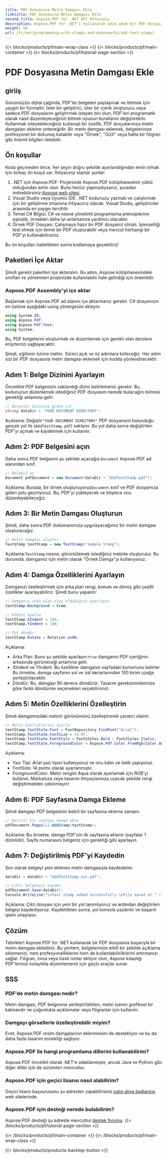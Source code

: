 ```yaml
---
title: PDF Dosyasına Metin Damgası Ekle
linktitle: PDF Dosyasına Metin Damgası Ekle
second_title: Aspose.PDF for .NET API Referansı
description: Aspose.PDF for .NET'i kullanarak adım adım bir PDF dosyasına metin damgası eklemeyi öğrenin ve belge sunumlarınızı bir üst seviyeye taşıyın.
weight: 50
url: /tr/net/programming-with-stamps-and-watermarks/add-text-stamp/
---
```


{{< blocks/products/pf/main-wrap-class >}}
{{< blocks/products/pf/main-container >}}
{{< blocks/products/pf/tutorial-page-section >}}

# PDF Dosyasına Metin Damgası Ekle

## giriiş

Günümüzün dijital çağında, PDF'ler belgeleri paylaşmak ve iletmek için yaygın bir formattır. İster bir geliştirici, ister bir içerik oluşturucu veya sadece PDF dosyalarını geliştirmek isteyen biri olun, PDF'leri programatik olarak nasıl düzenleyeceğinizi bilmek oyunun kurallarını değiştirebilir. Kullanmak isteyebileceğiniz kullanışlı bir özellik, PDF dosyalarınıza metin damgaları ekleme yeteneğidir. Bir metin damgası eklemek, belgelerinize profesyonel bir dokunuş katabilir veya "Örnek", "Gizli" veya hatta bir filigran gibi önemli bilgileri iletebilir.

## Ön koşullar

Koda geçmeden önce, her şeyin doğru şekilde ayarlandığından emin olmak için birkaç ön koşul var. İhtiyacınız olanlar şunlar:

1.  .NET için Aspose.PDF: Projenizde Aspose.PDF kütüphanesinin yüklü olduğundan emin olun. Bunu henüz yapmadıysanız, şuradan indirebilirsiniz:[Aspose web sitesi](https://releases.aspose.com/pdf/net/).
2. Visual Studio veya Uyumlu IDE: .NET kodunuzu yazmak ve çalıştırmak için bir geliştirme ortamına ihtiyacınız olacak. Visual Studio, geliştiriciler arasında en yaygın tercihtir.
3. Temel C# Bilgisi: C# ve nesne yönelimli programlama prensiplerine aşinalık, örnekleri daha iyi anlamanıza yardımcı olacaktır.
4. Örnek PDF Dosyası: Çalışmaya hazır bir PDF dosyanız olmalı. İşlevselliği test etmek için temel bir PDF oluşturabilir veya mevcut herhangi bir PDF'yi kullanabilirsiniz.

Bu ön koşulları hallettikten sonra kodlamaya geçebiliriz!

## Paketleri İçe Aktar

Şimdi gerekli paketleri içe aktaralım. Bu adım, Aspose kütüphanesindeki sınıfları ve yöntemleri projenizde kullanılabilir hale getirdiği için önemlidir.

### Aspose.PDF Assembly'yi içe aktar

Başlamak için Aspose.PDF ad alanını içe aktarmanız gerekir. C# dosyanızın en üstüne aşağıdaki using yönergesini ekleyin:

```csharp
using System.IO;
using Aspose.Pdf;
using Aspose.Pdf.Text;
using System;
```

Bu, PDF belgelerini oluşturmak ve düzenlemek için gerekli olan derslere erişmenizi sağlayacaktır.

Şimdi, eğitimin özüne inelim. Süreci açık ve öz adımlara böleceğiz. Her adım sizi bir PDF dosyasına metin damgası eklemek için kodda yönlendirecektir.

## Adım 1: Belge Dizinini Ayarlayın

Öncelikle PDF belgenizin saklandığı dizini belirlemeniz gerekir. Bu, kodunuzun düzenlemek istediğiniz PDF dosyasını nerede bulacağını bilmesi gerektiği anlamına gelir.

```csharp
// Belgeler dizinine giden yol.
string dataDir = "YOUR DOCUMENT DIRECTORY";
```

 Açıklama: Değiştir`"YOUR DOCUMENT DIRECTORY"` PDF dosyanızın bulunduğu gerçek yol ile (`AddTextStamp.pdf`) saklanır. Bu yol daha sonra değiştirilen PDF'yi açmak ve kaydetmek için kullanılır.

## Adım 2: PDF Belgesini açın

 Daha sonra PDF belgesini şu şekilde açacağız:`Document` Aspose.PDF ad alanından sınıf.

```csharp
// Belgeyi aç
Document pdfDocument = new Document(dataDir + "AddTextStamp.pdf");
```

 Açıklama: Burada, bir örnek oluşturuyoruz`Document` sınıf ve PDF dosyamıza giden yolu geçiriyoruz. Bu, PDF'yi yükleyecek ve böylece onu düzenleyebileceğiz.

## Adım 3: Bir Metin Damgası Oluşturun

Şimdi, daha sonra PDF dokümanımıza uygulayacağımız bir metin damgası oluşturacağız.

```csharp
// Metin damgası oluştur
TextStamp textStamp = new TextStamp("Sample Stamp");
```

 Açıklama:`TextStamp` nesne, görüntülemek istediğiniz metinle oluşturulur. Bu durumda, damgamız için metin olarak "Örnek Damga"yı kullanıyoruz.

## Adım 4: Damga Özelliklerini Ayarlayın

Damganızı özelleştirmek için arka plan rengi, konum ve dönüş gibi çeşitli özellikler ayarlayabiliriz. Şimdi bunu yapalım:

```csharp
// Damganın arka plan olup olmadığını ayarlayın
textStamp.Background = true;

// Kökeni ayarla
textStamp.XIndent = 100;
textStamp.YIndent = 100;

// Pul döndür
textStamp.Rotate = Rotation.on90;
```

Açıklama:
- Arka Plan: Bunu şu şekilde ayarlayın:`true` damganın PDF içeriğinin arkasında görüneceği anlamına gelir.
- XIndent ve YIndent: Bu özellikler damganın sayfadaki konumunu belirler. Bu örnekte, damga sayfanın sol ve üst kenarlarından 100 birim uzağa yerleştirilecektir.
- Döndür: Bu, damgayı 90 derece döndürür. Tasarım gereksinimlerinize göre farklı döndürme seçenekleri seçebilirsiniz.

## Adım 5: Metin Özelliklerini Özelleştirin

Şimdi damgamızdaki metnin görünümünü özelleştirerek yaratıcı olalım:

```csharp
// Metin özelliklerini ayarla
textStamp.TextState.Font = FontRepository.FindFont("Arial");
textStamp.TextState.FontSize = 14.0F;
textStamp.TextState.FontStyle = FontStyles.Bold | FontStyles.Italic;
textStamp.TextState.ForegroundColor = Aspose.Pdf.Color.FromRgb(Color.Aqua);
```

Açıklama:
- Yazı Tipi: Arial yazı tipini kullanıyoruz ve onu kalın ve italik yapıyoruz.
- FontSize: 14 punto olarak ayarlanmıştır.
- ForegroundColor: Metin rengini Aqua olarak ayarlamak için RGB'yi kullanın. Markanıza veya tasarım ihtiyaçlarınıza uyacak şekilde rengi değiştirmekten çekinmeyin!

## Adım 6: PDF Sayfasına Damga Ekleme

Şimdi damgayı PDF belgesinin belirli bir sayfasına ekleme zamanı.

```csharp
// Belirli bir sayfaya damga ekle
pdfDocument.Pages[1].AddStamp(textStamp);
```

Açıklama: Bu örnekte, damga PDF'nin ilk sayfasına eklenir (sayfalar 1 dizinlidir). Sayfa numarasını belgeniz için gerektiği gibi ayarlayın.

## Adım 7: Değiştirilmiş PDF'yi Kaydedin

Son olarak belgeyi yeni eklenen metin damgasıyla kaydedelim.

```csharp
dataDir = dataDir + "AddTextStamp_out.pdf";

// Çıktı belgesini kaydet
pdfDocument.Save(dataDir);
Console.WriteLine("\nText stamp added successfully.\nFile saved at " + dataDir);
```

Açıklama: Çıktı dosyası için yeni bir yol tanımlıyoruz ve ardından değiştirilen belgeyi kaydediyoruz. Kaydettikten sonra, yol konsola yazdırılır ve başarılı işlem onaylanır.

## Çözüm

Tebrikler! Aspose.PDF for .NET kullanarak bir PDF dosyasına başarıyla bir metin damgası eklediniz. Bu yöntem, belgelerinize etkili bir şekilde açıklama eklemenizi, hem profesyonelliklerini hem de kullanılabilirliklerini artırmanızı sağlar. Filigran, imza veya basit notlar ekliyor olun, Aspose kitaplığı PDF'lerinizi kolaylıkla düzenlemeniz için güçlü araçlar sunar.

## SSS

### PDF'de metin damgası nedir?
Metin damgası, PDF belgesine yerleştirilebilen, metin içeren grafiksel bir katmandır ve çoğunlukla açıklamalar veya filigranlar için kullanılır.

### Damgayı görsellerle özelleştirebilir miyim?
Evet, Aspose.PDF resim damgalarının eklenmesini de destekliyor ve bu da daha fazla tasarım esnekliği sağlıyor.

### Aspose.PDF ile hangi programlama dillerini kullanabilirim?
Aspose.PDF öncelikli olarak .NET'e odaklanmıştır, ancak Java ve Python gibi diğer diller için de sürümleri mevcuttur.

### Aspose.PDF için geçici lisansı nasıl alabilirim?
 Geçici lisans başvurusunu şu adresten yapabilirsiniz:[satın alma bağlantısı](https://purchase.aspose.com/temporary-license/) web sitelerinde.

### Aspose.PDF için desteği nerede bulabilirim?
 Aspose.PDF desteği şu adreste mevcuttur:[destek forumu](https://forum.aspose.com/c/pdf/10).
{{< /blocks/products/pf/tutorial-page-section >}}

{{< /blocks/products/pf/main-container >}}
{{< /blocks/products/pf/main-wrap-class >}}

{{< blocks/products/products-backtop-button >}}

